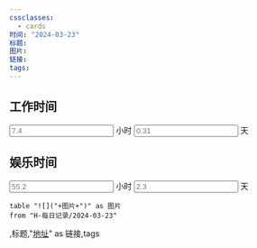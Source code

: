 ```yaml
---
cssclasses:
  - cards
时间: "2024-03-23"
标题: 
图片: 
链接: 
tags: 
---
```


<h2>工作时间</h2>
<input placeholder="7.4"> 小时 <input placeholder="0.31">  天     


<h2>娱乐时间</h2>

<input placeholder="55.2 "> 小时 <input placeholder="2.3">  天 

```dataview
table "![]("+图片+")" as 图片
from "H-每日记录/2024-03-23"
```
,标题,"[地址]("+链接+")" as 链接,tags